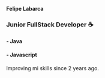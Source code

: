 
**Felipe Labarca**

### Junior FullStack Developer ☕ 
#### - Java 
#### - Javascript


Improving mi skills since 2 years ago. 



